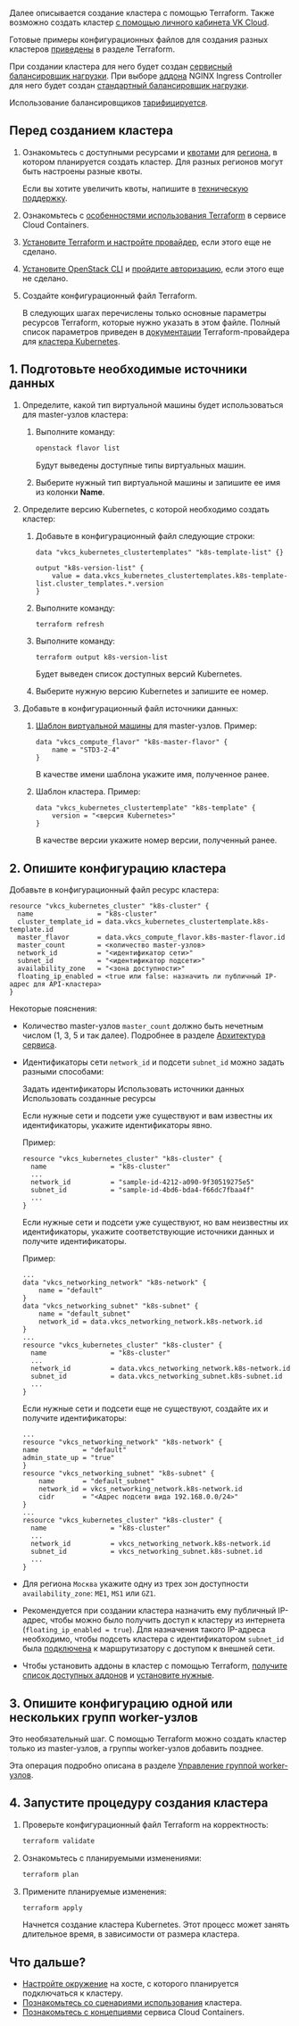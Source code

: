 Далее описывается создание кластера с помощью Terraform. Также возможно создать кластер [с помощью личного кабинета VK Cloud](../create-webui/).

Готовые примеры конфигурационных файлов для создания разных кластеров [приведены](/ru/manage/terraform/use-cases/k8s/create) в разделе Terraform.

<warn>

При создании кластера для него будет создан [сервисный балансировщик нагрузки](/ru/networks/vnet/concepts/load-balancer#tipy_balansirovshchikov_nagruzki). При выборе [аддона](../../../concepts/addons-and-settings/addons/) NGINX Ingress Controller для него будет создан [стандартный балансировщик нагрузки](/ru/networks/vnet/concepts/load-balancer#tipy_balansirovshchikov_nagruzki).

Использование балансировщиков [тарифицируется](/ru/networks/vnet/tariffs).

</warn>

## Перед созданием кластера

1. Ознакомьтесь с доступными ресурсами и [квотами](../../../../../tools-for-using-services/account/concepts/quotasandlimits/) для [региона](../../../../../tools-for-using-services/account/concepts/regions/), в котором планируется создать кластер. Для разных регионов могут быть настроены разные квоты.

   Если вы хотите увеличить квоты, напишите в [техническую поддержку](../../../../../../contacts).

1. Ознакомьтесь с [особенностями использования Terraform](../../helpers/terraform-howto/) в сервисе Cloud Containers.

1. [Установите Terraform и настройте провайдер](../../../../../manage/terraform/quick-start/), если этого еще не сделано.

1. [Установите OpenStack CLI](/ru/tools-for-using-services/cli/openstack-cli/) и [пройдите авторизацию](/ru/tools-for-using-services/cli/openstack-cli/), если этого еще не сделано.

1. Создайте конфигурационный файл Terraform.

   <info>

   В следующих шагах перечислены только основные параметры ресурсов Terraform, которые нужно указать в этом файле. Полный список параметров приведен в [документации](https://github.com/vk-cs/terraform-provider-vkcs/tree/master/docs) Terraform-провайдера для [кластера Kubernetes](https://github.com/vk-cs/terraform-provider-vkcs/blob/master/docs/resources/kubernetes_cluster.md).

   </info>

## 1. Подготовьте необходимые источники данных

1. Определите, какой тип виртуальной машины будет использоваться для master-узлов кластера:

   1. Выполните команду:

      ```bash
      openstack flavor list
      ```

      Будут выведены доступные типы виртуальных машин.

   1. Выберите нужный тип виртуальной машины и запишите ее имя из колонки **Name**.

1. Определите версию Kubernetes, с которой необходимо создать кластер:

   1. Добавьте в конфигурационный файл следующие строки:

      ```hcl
      data "vkcs_kubernetes_clustertemplates" "k8s-template-list" {}

      output "k8s-version-list" {
          value = data.vkcs_kubernetes_clustertemplates.k8s-template-list.cluster_templates.*.version
      }
      ```

   1. Выполните команду:

      ```bash
      terraform refresh
      ```

   1. Выполните команду:

      ```hcl
      terraform output k8s-version-list
      ```

      Будет выведен список доступных версий Kubernetes.

   1. Выберите нужную версию Kubernetes и запишите ее номер.

1. Добавьте в конфигурационный файл источники данных:

   1. [Шаблон виртуальной машины](../../../concepts/flavors#shablony_konfiguracii) для master-узлов. Пример:

      ```hcl
      data "vkcs_compute_flavor" "k8s-master-flavor" {
          name = "STD3-2-4"
      }
      ```

      В качестве имени шаблона укажите имя, полученное ранее.

   1. Шаблон кластера. Пример:

      ```hcl
      data "vkcs_kubernetes_clustertemplate" "k8s-template" {
          version = "<версия Kubernetes>"
      }
      ```

      В качестве версии укажите номер версии, полученный ранее.

## 2. Опишите конфигурацию кластера

Добавьте в конфигурационный файл ресурс кластера:

```hcl
resource "vkcs_kubernetes_cluster" "k8s-cluster" {
  name                = "k8s-cluster"
  cluster_template_id = data.vkcs_kubernetes_clustertemplate.k8s-template.id
  master_flavor       = data.vkcs_compute_flavor.k8s-master-flavor.id
  master_count        = <количество master-узлов>
  network_id          = "<идентификатор сети>"
  subnet_id           = "<идентификатор подсети>"
  availability_zone   = "<зона доступности>"
  floating_ip_enabled = <true или false: назначить ли публичный IP-адрес для API-кластера>
}
```

Некоторые пояснения:

- Количество master-узлов `master_count` должно быть нечетным числом (1, 3, 5 и так далее). Подробнее в разделе [Архитектура сервиса](../../../concepts/architecture/).

- Идентификаторы сети `network_id` и подсети `subnet_id` можно задать разными способами:

  <tabs>
  <tablist>
  <tab>Задать идентификаторы</tab>
  <tab>Использовать источники данных</tab>
  <tab>Использовать созданные ресурсы</tab>
  </tablist>
  <tabpanel>

  Если нужные сети и подсети уже существуют и вам известны их идентификаторы, укажите идентификаторы явно.

  Пример:

  ```hcl
  resource "vkcs_kubernetes_cluster" "k8s-cluster" {
    name                = "k8s-cluster"
    ...
    network_id          = "sample-id-4212-a090-9f30519275e5"
    subnet_id           = "sample-id-4bd6-bda4-f66dc7fbaa4f"
    ...
  }
  ```

  </tabpanel>
  <tabpanel>

  Если нужные сети и подсети уже существуют, но вам неизвестны их идентификаторы, укажите соответствующие источники данных и получите идентификаторы.

  Пример:

  ```hcl
  ...
  data "vkcs_networking_network" "k8s-network" {
      name = "default"
  }
  data "vkcs_networking_subnet" "k8s-subnet" {
      name = "default_subnet"
      network_id = data.vkcs_networking_network.k8s-network.id
  }
  ...
  resource "vkcs_kubernetes_cluster" "k8s-cluster" {
    name                = "k8s-cluster"
    ...
    network_id          = data.vkcs_networking_network.k8s-network.id
    subnet_id           = data.vkcs_networking_subnet.k8s-subnet.id
    ...
  }
  ```

  </tabpanel>
  <tabpanel>

  Если нужные сети и подсети еще не существуют, создайте их и получите идентификаторы:

  ```hcl
  ...
  resource "vkcs_networking_network" "k8s-network" {
  name           = "default"
  admin_state_up = "true"
  }
  resource "vkcs_networking_subnet" "k8s-subnet" {
      name       = "default_subnet"
      network_id = vkcs_networking_network.k8s-network.id
      cidr       = "<Адрес подсети вида 192.168.0.0/24>"
  }
  ...
  resource "vkcs_kubernetes_cluster" "k8s-cluster" {
    name                = "k8s-cluster"
    ...
    network_id          = vkcs_networking_network.k8s-network.id
    subnet_id           = vkcs_networking_subnet.k8s-subnet.id
    ...
  }
  ```

  </tabpanel>
  </tabs>

- Для региона `Москва` укажите одну из трех зон доступности `availability_zone`: `ME1`, `MS1` или `GZ1`.

- Рекомендуется при создании кластера назначить ему публичный IP-адрес, чтобы можно было получить доступ к кластеру из интернета (`floating_ip_enabled = true`). Для назначения такого IP-адреса необходимо, чтобы подсеть кластера с идентификатором `subnet_id` была [подключена](/ru/networks/vnet/concepts/ips-and-inet#organizaciya_dostupa_v_internet) к маршрутизатору c доступом к внешней сети.

- Чтобы установить аддоны в кластер с помощью Terraform, [получите список доступных аддонов](../../addons/manage-addons#348-tabpanel-1) и [установите нужные](../../addons/advanced-installation).

## 3. Опишите конфигурацию одной или нескольких групп worker-узлов

<info>

Это необязательный шаг.
С помощью Terraform можно создать кластер только из master-узлов, а группы worker-узлов добавить позднее.

</info>

Эта операция подробно описана в разделе [Управление группой worker-узлов](../../manage-node-group/).

## 4. Запустите процедуру создания кластера

1. Проверьте конфигурационный файл Terraform на корректность:

   ```bash
   terraform validate
   ```

1. Ознакомьтесь с планируемыми изменениями:

   ```bash
   terraform plan
   ```

1. Примените планируемые изменения:

   ```bash
   terraform apply
   ```

   Начнется создание кластера Kubernetes. Этот процесс может занять длительное время, в зависимости от размера кластера.

## Что дальше?

- [Настройте окружение](../../../connect/) на хосте, с которого планируется подключаться к кластеру.
- [Познакомьтесь со сценариями использования](../../../use-cases/) кластера.
- [Познакомьтесь с концепциями](../../../concepts/) сервиса Cloud Containers.
